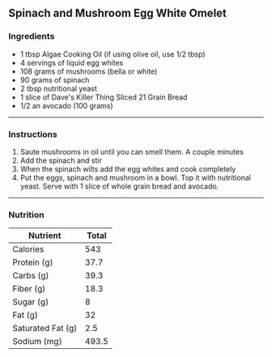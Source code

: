## Spinach and Mushroom Egg White Omelet

### Ingredients
- 1 tbsp Algae Cooking Oil (if using olive oil, use 1/2 tbsp)
- 4 servings of liquid egg whites
- 108 grams of mushrooms (bella or white)
- 90 grams of spinach
- 2 tbsp nutritional yeast
- 1 slice of Dave's Killer Thing Sliced 21 Grain Bread
- 1/2 an avocado (100 grams)

---

### Instructions
1. Saute mushrooms in oil until you can smell them. A couple minutes
2. Add the spinach and stir
3. When the spinach wilts add the egg whites and cook completely
4. Put the eggs, spinach and mushroom in a bowl. Top it with nutritional yeast. Serve with 1 slice of whole grain bread and avocado.

---

### Nutrition

| Nutrient          | Total |
| ----------------- | ----- |
| Calories          | 543   |
| Protein (g)       | 37.7  |
| Carbs (g)         | 39.3  |
| Fiber (g)         | 18.3  |
| Sugar (g)         | 8     |
| Fat (g)           | 32    |
| Saturated Fat (g) | 2.5   |
| Sodium (mg)       | 493.5 |
